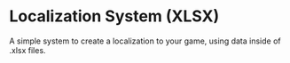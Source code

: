 # Localization System (XLSX)

A simple system to create a localization to your game, using data inside of .xlsx files.
